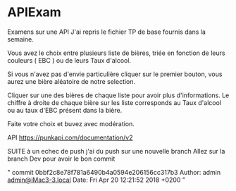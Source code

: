 # APIExam
Examens sur une API 
J'ai repris le fichier TP de base fournis dans la semaine.

Vous avez le choix entre plusieurs liste de bières, triée en fonction de leurs couleurs ( EBC ) ou de leurs Taux d'alcool.

Si vous n'avez pas d'envie particulière cliquer sur le premier bouton, vous aurez une bière aléatoire de notre selection. 

Cliquer sur une des bières de chaque liste pour avoir plus d'informations. 
Le chiffre à droite de chaque bière sur les liste corresponds au Taux d'alcool ou au taux d'EBC présent dans la bière.

Faite votre choix et buvez avec modération. 

API https://punkapi.com/documentation/v2


SUITE à un echec de push j'ai du push sur une nouvelle branch 
Allez sur la branch Dev pour avoir le bon commit


" commit 0bbf2c8e78f781a6490b4a0594e206156cc317b3
Author: admin <admin@iMac3-3.local>
Date:   Fri Apr 20 12:21:52 2018 +0200 "
